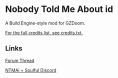 # Nobody Told Me About id
A Build Engine-style mod for GZDoom.

[For the full credits list, see credits.txt.](https://github.com/LocalInsomniac/NTMAi/blob/master/credits.txt)

## Links

[Forum Thread](https://forum.zdoom.org/viewtopic.php?f=43&t=67319)

[NTMAi + Soulful Discord](https://discord.gg/RxWqRb2uQB)
